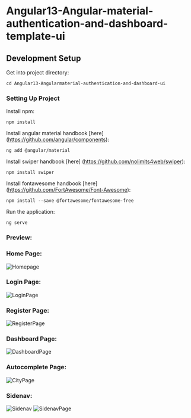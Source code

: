 # Angular13-Angular-material-authentication-and-dashboard-template-ui

## Development Setup

Get into project directory:

```
cd Angular13-Angularmaterial-authentication-and-dashboard-ui
```

### Setting Up Project

Install npm:

```
npm install 
```

Install angular material handbook [here] (https://github.com/angular/components):

```
ng add @angular/material
```

Install swiper handbook [here] (https://github.com/nolimits4web/swiper):

```
npm install swiper
```

Install fontawesome handbook [here] (https://github.com/FortAwesome/Font-Awesome):

```
npm install --save @fortawesome/fontawesome-free

```

Run the application:

```
ng serve
```

### Preview:

### Home Page:
![Homepage](https://user-images.githubusercontent.com/100850009/160275372-52dc575a-4bcf-4ef1-99fe-033ed0439721.PNG)
### Login Page:
![LoginPage](https://user-images.githubusercontent.com/100850009/160275393-449f1366-d19c-466f-b24e-0cc41ae9da7a.PNG)
### Register Page:
![RegisterPage](https://user-images.githubusercontent.com/100850009/160275396-fc220e19-b38c-40f1-851c-de1a7547582f.PNG)
### Dashboard Page:
![DashboardPage](https://user-images.githubusercontent.com/100850009/160275402-ca4b2ea9-59a4-46dc-a78d-d7934d50862b.PNG)
### Autocomplete Page:
![CityPage](https://user-images.githubusercontent.com/100850009/160275411-4304337e-39e5-4fc7-b5ff-b9eacabca2c4.PNG)
### Sidenav:
![Sidenav](https://user-images.githubusercontent.com/100850009/160275421-a7ca2ed5-a00e-4b61-8a7e-33f85b86be8c.PNG)
![SidenavPage](https://user-images.githubusercontent.com/100850009/160275670-6f627db8-b1e5-4505-b7a9-f22071b33167.PNG)

